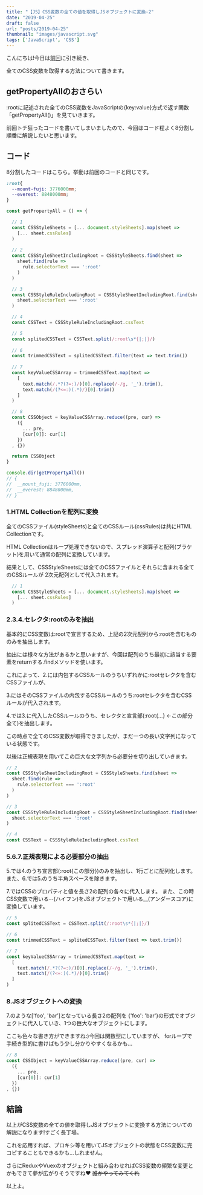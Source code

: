 ```yaml
---
title: "【JS】CSS変数の全ての値を取得しJSオブジェクトに変換-2"
date: "2019-04-25"
draft: false
url: "posts/2019-04-25"
thumbnail: "images/javascript.svg"
tags: ['JavaScript', 'CSS']
---
```


こんにちは!今日は[前回](../../posts/2019-04-23)に引き続き、

全てのCSS変数を取得する方法について書きます。

## getPropertyAllのおさらい

:rootに記述された全てのCSS変数をJavaScriptの{key:value}方式で返す関数「getPropertyAll()」を見ていきます。

前回トチ狂ったコードを書いてしまいましたので、今回はコード程よく8分割し順番に解説したいと思います。

## コード

8分割したコードはこちら。挙動は前回のコードと同じです。
```css
:root{
  --mount-fuji: 3776000mm;
  --everest: 8848000mm; 
}
```

```javascript
const getPropertyAll = () => {

  // 1
  const CSSStyleSheets = [... document.styleSheets].map(sheet =>
    [... sheet.cssRules]  
  )
  
  // 2
  const CSSStyleSheetIncludingRoot = CSSStyleSheets.find(sheet =>
    sheet.find(rule =>
      rule.selectorText === ':root'
    )
  )

  // 3
  const CSSStyleRuleIncludingRoot = CSSStyleSheetIncludingRoot.find(sheet =>
    sheet.selectorText === ':root'
  )

  // 4
  const CSSText = CSSStyleRuleIncludingRoot.cssText

  // 5
  const splitedCSSText = CSSText.split(/:root\s*{|;|}/)
  
  // 6
  const trimmedCSSText = splitedCSSText.filter(text => text.trim())
  
  // 7
  const keyValueCSSArray = trimmedCSSText.map(text =>
    [
      text.match(/.*?(?=:)/)[0].replace(/-/g, '_').trim(),
      text.match(/(?<=:)(.*)/)[0].trim()
    ]
  )

  // 8
  const CSSObject = keyValueCSSArray.reduce((pre, cur) =>
    ({
      ... pre,
      [cur[0]]: cur[1]
    })
  , {})

  return CSSObject
}

console.dir(getPropertyAll())
// {
//  __mount_fuji: 3776000mm,
//  __everest: 8848000mm,
// }

```

### 1.HTML Collectionを配列に変換

全てのCSSファイル(styleSheets)と全てのCSSルール(cssRules)は共にHTML Collectionです。

HTML Collectionはループ処理できないので、スプレッド演算子と配列(ブラケット)を用いて通常の配列に変換しています。

結果として、CSSStyleSheetsには全てのCSSファイルとそれらに含まれる全てのCSSルールが
2次元配列として代入されます。

```javascript
  // 1
  const CSSStyleSheets = [... document.styleSheets].map(sheet =>
    [... sheet.cssRules]  
  )
```
### 2.3.4.セレクタ:rootのみを抽出

基本的にCSS変数は:rootで宣言するため、上記の2次元配列から:rootを含むもののみを抽出します。

抽出には様々な方法があるかと思いますが、今回は配列のうち最初に該当する要素をreturnする.findメソッドを使います。

これによって、2.には内包するCSSルールのうちいずれかに:rootセレクタを含むCSSファイルが、

3.にはそのCSSファイルの内包するCSSルールのうち:rootセレクタを含むCSSルールが代入されます。

4.では3.に代入したCSSルールのうち、セレクタと宣言部(:root{...} ←この部分全て)を抽出します。

この時点で全てのCSS変数が取得できましたが、まだ一つの長い文字列になっている状態です。

以後は正規表現を用いてこの巨大な文字列から必要分を切り出していきます。

```javascript
// 2
const CSSStyleSheetIncludingRoot = CSSStyleSheets.find(sheet =>
  sheet.find(rule =>
    rule.selectorText === ':root'
  )
)

// 3
const CSSStyleRuleIncludingRoot = CSSStyleSheetIncludingRoot.find(sheet =>
  sheet.selectorText === ':root'
)

// 4
const CSSText = CSSStyleRuleIncludingRoot.cssText
```

### 5.6.7.正規表現による必要部分の抽出

5.では4.のうち宣言部(:root{この部分})のみを抽出し、1行ごとに配列化します。
また、6.では5.のうち半角スペースを除きます。

7.ではCSSのプロパティと値を長さ2の配列の各々に代入します。
また、この時CSS変数で用いる--(ハイフン)をJSオブジェクトで用いる__(アンダースコア)に変換しています。
```javascript
// 5
const splitedCSSText = CSSText.split(/:root\s*{|;|}/)

// 6
const trimmedCSSText = splitedCSSText.filter(text => text.trim())

// 7
const keyValueCSSArray = trimmedCSSText.map(text =>
  [
    text.match(/.*?(?=:)/)[0].replace(/-/g, '_').trim(),
    text.match(/(?<=:)(.*)/)[0].trim()
  ]
)
```

### 8.JSオブジェクトへの変換

7.のような['foo', 'bar']となっている長さ2の配列を
{'foo': 'bar'}の形式でオブジェクトに代入していき、1つの巨大なオブジェクトにします。

ここも色々な書き方ができますね:)今回は関数型にしていますが、
forループで手続き型的に書けばもう少し分かりやすくなるかも...

```javascript
// 8
const CSSObject = keyValueCSSArray.reduce((pre, cur) =>
  ({
    ... pre,
    [cur[0]]: cur[1]
  })
, {})
```

## 結論
以上がCSS変数の全ての値を取得しJSオブジェクトに変換する方法についての解説になります!すごく長丁場。

これを応用すれば、プロキシ等を用いてJSオブジェクトの状態をCSS変数に完コピすることもできるかも...しれません。

さらにReduxやVuexのオブジェクトと組み合わせればCSS変数の頻繁な変更とかもできて夢が広がりそうですね♥
~~誰かやってみてくれ~~

以上よ。